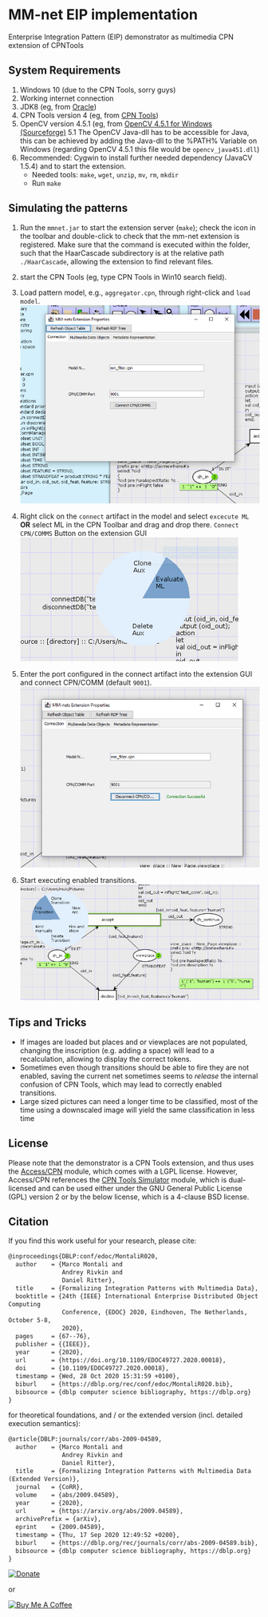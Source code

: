 # MM-net EIP implementation
Enterprise Integration Pattern (EIP) demonstrator as multimedia CPN extension of CPNTools

## System Requirements

1. Windows 10 (due to the CPN Tools, sorry guys)
2. Working internet connection
3. JDK8 (eg, from [Oracle](http://www.oracle.com/technetwork/pt/java/javase/downloads/jdk8-downloads-2133151.html?printOnly=1))
4. CPN Tools version 4 (eg, from [CPN Tools](http://cpntools.org/2018/01/16/download/))
5. OpenCV version 4.5.1 (eg, from [OpenCV 4.5.1 for Windows (Sourceforge)](https://sourceforge.net/projects/opencvlibrary/files/4.5.1/opencv-4.5.1-vc14_vc15.exe/download)
5.1 The OpenCV Java-dll has to be accessible for Java, this can be achieved by
adding the Java-dll to the %PATH% Variable on Windows (regarding OpenCV 4.5.1
this file would be `opencv_java451.dll`)
6. Recommended: Cygwin to install further needed dependency (JavaCV 1.5.4) and
to start the extension.
    * Needed tools: `make`, `wget`, `unzip`, `mv`, `rm`, `mkdir`
    * Run `make`

## Simulating the patterns

1. Run the `mmnet.jar` to start the extension server (`make`);
check the icon in the toolbar and double-click to check that the mm-net
extension is registered. Make sure that the command is executed within the
folder, such that the HaarCascade subdirectory is at the relative path
`./HaarCascade`, allowing the extension to find relevant files.
2. start the CPN Tools (eg, type CPN Tools in Win10 search field).
3. Load pattern model, e.g., `aggregator.cpn`, through right-click and `load model`.
![pic-connector](pictures/mmnet-connector.png#center)

4. Right click on the `connect` artifact in the model and select `excecute ML`
**OR** select ML in the CPN Toolbar and drag and drop there.
`Connect CPN/COMMS` Button on the extension GUI
![pic-connect-right-click](pictures/pic-connect-right-click.png#center)


5. Enter the port configured in the connect artifact into the extension GUI and connect CPN/COMM (default `9001`).
![comm-connected](pictures/comm-connected.png#center)
6. Start executing enabled transitions.
![pic-fire-transition](pictures/fire-transition.png#center)

## Tips and Tricks
- If images are loaded but places and or viewplaces are not populated, changing
  the inscription (e.g. adding a space) will lead to a recalculation, allowing
  to display the correct tokens.
- Sometimes even though transitions should be able to fire they are not enabled,
  saving the current net sometimes seems to *release* the internal confusion
  of CPN Tools, which may lead to correctly enabled transitions.
- Large sized pictures can need a longer time to be classified, most of the time using a
  downscaled image will yield the same classification in less time

## License

Please note that the demonstrator is a CPN Tools extension, and thus uses the [Access/CPN](http://cpntools.org/2018/01/15/license-for-access-cpn/) module, which comes with a LGPL license. However, Access/CPN references the [CPN Tools Simulator](http://cpntools.org/2018/01/15/license-for-cpn-tools-simulator/) module, which is dual-licensed and can be used either under the GNU General Public License (GPL) version 2 or by the below license, which is a 4-clause BSD license.

## Citation

If you find this work useful for your research, please cite:
```
@inproceedings{DBLP:conf/edoc/MontaliR020,
  author    = {Marco Montali and
               Andrey Rivkin and
               Daniel Ritter},
  title     = {Formalizing Integration Patterns with Multimedia Data},
  booktitle = {24th {IEEE} International Enterprise Distributed Object Computing
               Conference, {EDOC} 2020, Eindhoven, The Netherlands, October 5-8,
               2020},
  pages     = {67--76},
  publisher = {{IEEE}},
  year      = {2020},
  url       = {https://doi.org/10.1109/EDOC49727.2020.00018},
  doi       = {10.1109/EDOC49727.2020.00018},
  timestamp = {Wed, 28 Oct 2020 15:31:59 +0100},
  biburl    = {https://dblp.org/rec/conf/edoc/MontaliR020.bib},
  bibsource = {dblp computer science bibliography, https://dblp.org}
}
```
for theoretical foundations, and / or the extended version (incl. detailed execution semantics):
```
@article{DBLP:journals/corr/abs-2009-04589,
  author    = {Marco Montali and
               Andrey Rivkin and
               Daniel Ritter},
  title     = {Formalizing Integration Patterns with Multimedia Data (Extended Version)},
  journal   = {CoRR},
  volume    = {abs/2009.04589},
  year      = {2020},
  url       = {https://arxiv.org/abs/2009.04589},
  archivePrefix = {arXiv},
  eprint    = {2009.04589},
  timestamp = {Thu, 17 Sep 2020 12:49:52 +0200},
  biburl    = {https://dblp.org/rec/journals/corr/abs-2009-04589.bib},
  bibsource = {dblp computer science bibliography, https://dblp.org}
}
```

[![Donate](https://www.paypalobjects.com/en_US/i/btn/btn_donateCC_LG.gif)](https://www.paypal.com/cgi-bin/webscr?cmd=_s-xclick&hosted_button_id=4BHCBCD9WRYS6&source=url)

or

<a href="https://www.buymeacoffee.com/dritter" target="_blank"><img src="https://cdn.buymeacoffee.com/buttons/v2/default-yellow.png" alt="Buy Me A Coffee" style="height: 60px !important;width: 217px !important;" ></a>
